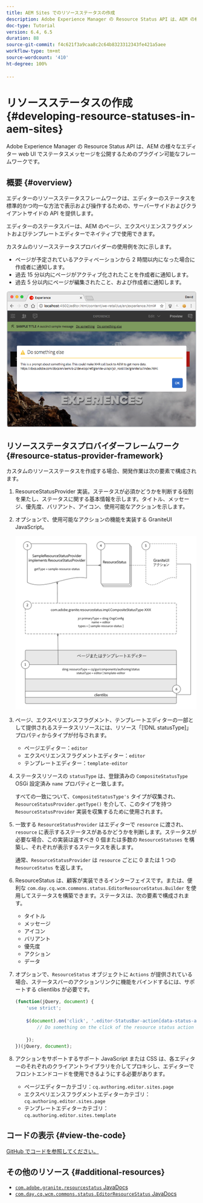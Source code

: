 ```yaml
---
title: AEM Sites でのリソースステータスの作成
description: Adobe Experience Manager の Resource Status API は、AEM の様々なエディター web UI でステータスメッセージを公開するためのプラグイン可能なフレームワークです。
doc-type: Tutorial
version: 6.4, 6.5
duration: 88
source-git-commit: f4c621f3a9caa8c2c64b8323312343fe421a5aee
workflow-type: tm+mt
source-wordcount: '410'
ht-degree: 100%

---
```



# リソースステータスの作成 {#developing-resource-statuses-in-aem-sites}

Adobe Experience Manager の Resource Status API は、AEM の様々なエディター web UI でステータスメッセージを公開するためのプラグイン可能なフレームワークです。

## 概要 {#overview}

エディターのリソースステータスフレームワークは、エディターのステータスを標準的かつ均一な方法で表示および操作するための、サーバーサイドおよびクライアントサイドの API を提供します。

エディターのステータスバーは、AEM のページ、エクスペリエンスフラグメントおよびテンプレートエディターでネイティブで使用できます。

カスタムのリソースステータスプロバイダーの使用例を次に示します。

* ページが予定されているアクティベーションから 2 時間以内になった場合に作成者に通知します。
* 過去 15 分以内にページがアクティブ化されたことを作成者に通知します。
* 過去 5 分以内にページが編集されたこと、および作成者に通知します。

![AEM エディターのリソースステータスの概要](assets/sample-editor-resource-status-screenshot.png)

## リソースステータスプロバイダーフレームワーク {#resource-status-provider-framework}

カスタムのリソースステータスを作成する場合、開発作業は次の要素で構成されます。

1. ResourceStatusProvider 実装。ステータスが必須かどうかを判断する役割を果たし、ステータスに関する基本情報を示します。タイトル、メッセージ、優先度、バリアント、アイコン、使用可能なアクションを示します。
2. オプションで、使用可能なアクションの機能を実装する GraniteUI JavaScript。

   ![リソースステータスアーキテクチャ](assets/sample-editor-resource-status-application-architecture.png)

3. ページ、エクスペリエンスフラグメント、テンプレートエディターの一部として提供されるステータスリソースには、リソース「[!DNL statusType]」プロパティからタイプが付与されます。

   * ページエディター：`editor`
   * エクスペリエンスフラグメントエディター：`editor`
   * テンプレートエディター：`template-editor`

4. ステータスリソースの `statusType` は、登録済みの `CompositeStatusType` OSGi 設定済み `name` プロパティと一致します。

   すべての一致について、`CompositeStatusType's` タイプが収集され、`ResourceStatusProvider.getType()` を介して、このタイプを持つ `ResourceStatusProvider` 実装を収集するために使用されます。

5. 一致する `ResourceStatusProvider` はエディターで `resource` に渡され、`resource` に表示するステータスがあるかどうかを判断します。ステータスが必要な場合、この実装は返すべき 0 個または多数の `ResourceStatuses` を構築し、それぞれが表示するステータスを表します。

   通常、`ResourceStatusProvider` は `resource` ごとに 0 または 1 つの `ResourceStatus` を返します。

6. ResourceStatus は、顧客が実装できるインターフェイスです。または、便利な `com.day.cq.wcm.commons.status.EditorResourceStatus.Builder` を使用してステータスを構築できます。ステータスは、次の要素で構成されます。

   * タイトル
   * メッセージ
   * アイコン
   * バリアント
   * 優先度
   * アクション
   * データ

7. オプションで、`ResourceStatus` オブジェクトに `Actions` が提供されている場合、ステータスバーのアクションリンクに機能をバインドするには、サポートする clientlibs が必要です。

   ```js
   (function(jQuery, document) {
       'use strict';
   
       $(document).on('click', '.editor-StatusBar-action[data-status-action-id="do-something"]', function () {
           // Do something on the click of the resource status action
   
       });
   })(jQuery, document);
   ```

8. アクションをサポートするサポート JavaScript または CSS は、各エディターのそれぞれのクライアントライブラリを介してプロキシし、エディターでフロントエンドコードを使用できるようにする必要があります。

   * ページエディターカテゴリ：`cq.authoring.editor.sites.page`
   * エクスペリエンスフラグメントエディターカテゴリ：`cq.authoring.editor.sites.page`
   * テンプレートエディターカテゴリ：`cq.authoring.editor.sites.template`

## コードの表示 {#view-the-code}

[GitHub でコードを参照してください。](https://github.com/Adobe-Consulting-Services/acs-aem-samples/tree/master/bundle/src/main/java/com/adobe/acs/samples/resourcestatus/impl/SampleEditorResourceStatusProvider.java)

## その他のリソース {#additional-resources}

* [`com.adobe.granite.resourcestatus` JavaDocs](https://helpx.adobe.com/experience-manager/6-5/sites/developing/using/reference-materials/javadoc/com/adobe/granite/resourcestatus/package-summary.html?lang=ja-JP)
* [`com.day.cq.wcm.commons.status.EditorResourceStatus` JavaDocs](https://helpx.adobe.com/experience-manager/6-5/sites/developing/using/reference-materials/javadoc/com/day/cq/wcm/commons/status/EditorResourceStatus.html?lang=ja-JP)
